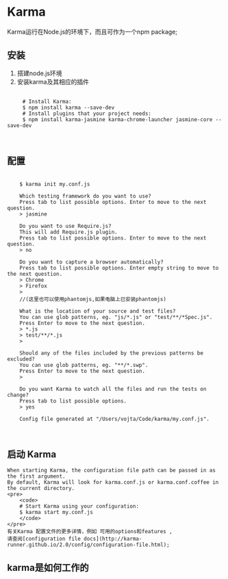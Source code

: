 # Karma
  Karma运行在Node.js的环境下，而且可作为一个npm package;
  ## 安装
  1. 搭建node.js环境
  2. 安装karma及其相应的插件
  <pre>
    <code>
	 # Install Karma:
     $ npm install karma --save-dev
     # Install plugins that your project needs:
     $ npm install karma-jasmine karma-chrome-launcher jasmine-core --save-dev
	</code>
  </pre>
 ## 配置
 <pre>
    <code>
	$ karma init my.conf.js

	Which testing framework do you want to use?
	Press tab to list possible options. Enter to move to the next question.
	> jasmine

	Do you want to use Require.js?
	This will add Require.js plugin.
	Press tab to list possible options. Enter to move to the next question.
	> no

	Do you want to capture a browser automatically?
	Press tab to list possible options. Enter empty string to move to the next question.
	> Chrome
	> Firefox
	>
	//(这里也可以使用phantomjs,如果电脑上已安装phantomjs)

	What is the location of your source and test files?
	You can use glob patterns, eg. "js/*.js" or "test/**/*Spec.js".
	Press Enter to move to the next question.
	> *.js
	> test/**/*.js
	>

	Should any of the files included by the previous patterns be excluded?
	You can use glob patterns, eg. "**/*.swp".
	Press Enter to move to the next question.
	>

	Do you want Karma to watch all the files and run the tests on change?
	Press tab to list possible options.
	> yes

	Config file generated at "/Users/vojta/Code/karma/my.conf.js".
	</code>
 </pre>
 
 ## 启动 Karma
	When starting Karma, the configuration file path can be passed in as the first argument.
	By default, Karma will look for karma.conf.js or karma.conf.coffee in the current directory.
	<pre>
		<code>
		# Start Karma using your configuration:
		$ karma start my.conf.js
		</code>
	</pre>
	有关Karma 配置文件的更多详情，例如 可用的options和features ,
	请查阅[configuration file docs](http://karma-runner.github.io/2.0/config/configuration-file.html);


 ## karma是如何工作的
    
 
 
	
	
	
	
